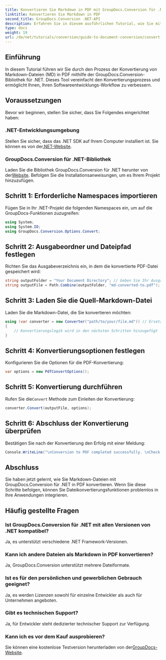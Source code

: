 ```yaml
---
title: Konvertieren Sie Markdown in PDF mit GroupDocs.Conversion für .NET
linktitle: Konvertieren Sie Markdown in PDF
second_title: GroupDocs.Conversion .NET-API
description: Erfahren Sie in diesem ausführlichen Tutorial, wie Sie mit der GroupDocs.Conversion-Bibliothek für .NET Markdown-Dateien (MD) einfach in das Portable Document Format (PDF) konvertieren.
type: docs
weight: 19
url: /de/net/tutorials/conversion/guide-to-document-conversion/convert-markdown-to-pdf/
---
```

## Einführung

In diesem Tutorial führen wir Sie durch den Prozess der Konvertierung von Markdown-Dateien (MD) in PDF mithilfe der GroupDocs.Conversion-Bibliothek für .NET. Dieses Tool vereinfacht den Konvertierungsprozess und ermöglicht Ihnen, Ihren Softwareentwicklungs-Workflow zu verbessern.

## Voraussetzungen

Bevor wir beginnen, stellen Sie sicher, dass Sie Folgendes eingerichtet haben:

### .NET-Entwicklungsumgebung
 Stellen Sie sicher, dass das .NET SDK auf Ihrem Computer installiert ist. Sie können es von der[.NET-Website](https://dotnet.microsoft.com/download).

### GroupDocs.Conversion für .NET-Bibliothek
Laden Sie die Bibliothek GroupDocs.Conversion für .NET herunter von der[Website](https://releases.groupdocs.com/conversion/net/). Befolgen Sie die Installationsanweisungen, um es Ihrem Projekt hinzuzufügen.

## Schritt 1: Erforderliche Namespaces importieren
Fügen Sie in Ihr .NET-Projekt die folgenden Namespaces ein, um auf die GroupDocs-Funktionen zuzugreifen:

```csharp
using System;
using System.IO;
using GroupDocs.Conversion.Options.Convert;
```

## Schritt 2: Ausgabeordner und Dateipfad festlegen
Richten Sie das Ausgabeverzeichnis ein, in dem die konvertierte PDF-Datei gespeichert wird:

```csharp
string outputFolder = "Your Document Directory"; // Geben Sie Ihr Ausgabeverzeichnis an
string outputFile = Path.Combine(outputFolder, "md-converted-to.pdf");
```

## Schritt 3: Laden Sie die Quell-Markdown-Datei
Laden Sie die Markdown-Datei, die Sie konvertieren möchten:

```csharp
using (var converter = new Converter("path/to/your/file.md")) // Ersetzen Sie es durch Ihren MD-Dateipfad.
{
    // Konvertierungslogik wird in den nächsten Schritten hinzugefügt
}
```

## Schritt 4: Konvertierungsoptionen festlegen
Konfigurieren Sie die Optionen für die PDF-Konvertierung:

```csharp
var options = new PdfConvertOptions();
```

## Schritt 5: Konvertierung durchführen
 Rufen Sie die`Convert` Methode zum Einleiten der Konvertierung:

```csharp
converter.Convert(outputFile, options);
```

## Schritt 6: Abschluss der Konvertierung überprüfen
Bestätigen Sie nach der Konvertierung den Erfolg mit einer Meldung:

```csharp
Console.WriteLine("\nConversion to PDF completed successfully. \nCheck output in {0}", outputFolder);
```

## Abschluss
Sie haben jetzt gelernt, wie Sie Markdown-Dateien mit GroupDocs.Conversion für .NET in PDF konvertieren. Wenn Sie diese Schritte befolgen, können Sie Dateikonvertierungsfunktionen problemlos in Ihre Anwendungen integrieren.

## Häufig gestellte Fragen

### Ist GroupDocs.Conversion für .NET mit allen Versionen von .NET kompatibel?
Ja, es unterstützt verschiedene .NET Framework-Versionen.

### Kann ich andere Dateien als Markdown in PDF konvertieren?
Ja, GroupDocs.Conversion unterstützt mehrere Dateiformate.

### Ist es für den persönlichen und gewerblichen Gebrauch geeignet?
Ja, es werden Lizenzen sowohl für einzelne Entwickler als auch für Unternehmen angeboten.

### Gibt es technischen Support?
Ja, für Entwickler steht dedizierter technischer Support zur Verfügung.

### Kann ich es vor dem Kauf ausprobieren?
 Sie können eine kostenlose Testversion herunterladen von der[GroupDocs-Website](https://releases.groupdocs.com/conversion/net/).